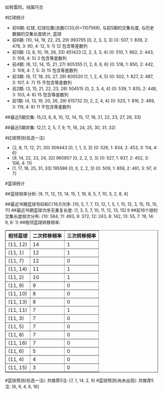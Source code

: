 <!-- 
.. title: 双色球2016035期(2016-03-29)数据分析报告
.. slug: slott-2016035-2016-03-29-report
.. date: 2016-03-30 08:00:00 UTC+08:00
.. tags: Lottery
.. link: 
.. description: 
.. type: text
-->

如有雷同，纯属巧合

<!-- TEASER_END-->

#红球统计

- 前N期: 红球, 红球位置(总数C(33,6)=1107568), 与前5期的交集长度, 与历史数据的交集长度统计, 蓝球
- 前6期: (10, 14, 19, 22, 25, 29) 993795 [0, 2, 3, 3, 3] {0: 507, 1: 839, 2: 478, 3: 90, 4: 12, 5: 1} 12 包含等差数列
- 前5期: (3, 8, 10, 19, 26, 33) 451423 [2, 2, 3, 3, 4] {0: 510, 1: 862, 2: 443, 3: 108, 4: 5} 3 包含等差数列
- 前4期: (8, 12, 14, 15, 21, 27) 905355 [1, 2, 6, 6, 6] {0: 518, 1: 850, 2: 442, 3: 109, 4: 7, 5: 3} 15 包含等差数列
- 前3期: (6, 17, 18, 20, 27, 29) 805520 [1, 1, 2, 4, 5] {0: 502, 1: 827, 2: 487, 3: 107, 4: 7} 15 不包含等差数列
- 前2期: (3, 15, 21, 22, 23, 28) 504515 [0, 2, 3, 4, 4] {0: 539, 1: 835, 2: 448, 3: 103, 4: 6} 15 包含等差数列
- 前1期: (4, 13, 19, 20, 26, 29) 615732 [0, 2, 2, 4, 4] {0: 520, 1: 816, 2: 469, 3: 119, 4: 8} 11 不包含等差数列

##最近5期交集:
15,[3, 6, 8, 10, 12, 14, 15, 17, 18, 21, 22, 23, 27, 28, 33]

##最近5期并集:
12,[1, 2, 5, 7, 9, 11, 16, 24, 25, 30, 31, 32]

#红球预测(任选一注)

- [2, 8, 11, 12, 21, 30] 309443 [0, 1, 1, 3, 3] {0: 526, 1: 834, 2: 453, 3: 114, 4: 6}
- [9, 14, 22, 23, 24, 32] 960857 [0, 2, 2, 3, 3] {0: 527, 1: 837, 2: 452, 3: 106, 4: 11}
- [1, 17, 18, 25, 31, 33] 195586 [0, 0, 2, 2, 3] {0: 509, 1: 859, 2: 461, 3: 97, 4: 7}

#蓝球统计

##蓝球频率分析:
[9, 11, 12, 13, 14, 15, 1, 16, 6, 5, 7, 10, 3, 2, 8, 4]

##最近16期蓝球号码和C(16,1)次序:
 [10, 5, 7, 7, 13, 12, 1, 5, 1, 15, 12, 3, 15, 15, 15, 11]
##最近16期蓝球次序无重复长度:
 [1, 3, 5, 7, 10, 11, 12, 13, 15] 9
##前16个球的交集长度频次分布:
{10: 584, 11: 493, 9: 372, 12: 243, 8: 142, 13: 55, 7: 19, 14: 9, 6: 1}
##相邻蓝球转移频率:
 <table border="1" class="table table-striped dataframe">
  <thead>
    <tr style="text-align: right;">
      <th>相邻蓝球</th>
      <th>二次转移频率</th>
      <th>三次转移频率</th>
    </tr>
  </thead>
  <tbody>
    <tr>
      <td>(11, 12)</td>
      <td>14</td>
      <td>1</td>
    </tr>
    <tr>
      <td>(11, 1)</td>
      <td>12</td>
      <td>1</td>
    </tr>
    <tr>
      <td>(11, 7)</td>
      <td>12</td>
      <td>0</td>
    </tr>
    <tr>
      <td>(11, 14)</td>
      <td>11</td>
      <td>1</td>
    </tr>
    <tr>
      <td>(11, 2)</td>
      <td>10</td>
      <td>1</td>
    </tr>
    <tr>
      <td>(11, 9)</td>
      <td>9</td>
      <td>0</td>
    </tr>
    <tr>
      <td>(11, 10)</td>
      <td>8</td>
      <td>0</td>
    </tr>
    <tr>
      <td>(11, 13)</td>
      <td>8</td>
      <td>0</td>
    </tr>
    <tr>
      <td>(11, 11)</td>
      <td>7</td>
      <td>1</td>
    </tr>
    <tr>
      <td>(11, 3)</td>
      <td>7</td>
      <td>0</td>
    </tr>
    <tr>
      <td>(11, 5)</td>
      <td>7</td>
      <td>0</td>
    </tr>
    <tr>
      <td>(11, 8)</td>
      <td>7</td>
      <td>0</td>
    </tr>
    <tr>
      <td>(11, 16)</td>
      <td>7</td>
      <td>0</td>
    </tr>
    <tr>
      <td>(11, 6)</td>
      <td>5</td>
      <td>0</td>
    </tr>
    <tr>
      <td>(11, 4)</td>
      <td>4</td>
      <td>0</td>
    </tr>
    <tr>
      <td>(11, 15)</td>
      <td>3</td>
      <td>0</td>
    </tr>
  </tbody>
</table>
#蓝球预测(任选一注):
共推荐5注: [7, 1, 14, 2, 9]
#蓝球预测(尚未出现):
共推荐5注: [8, 9, 4, 6, 16]

